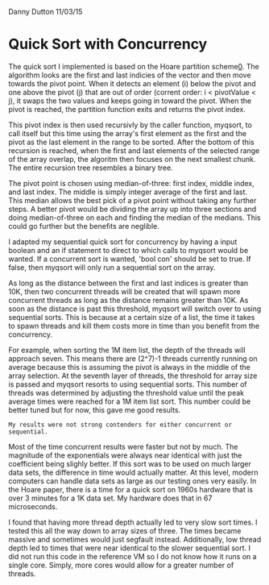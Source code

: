 Danny Dutton
11/03/15

# Quick Sort with Concurrency #

The quick sort I implemented is based on the Hoare partition scheme[0]. 
The algorithm looks are the first and last indicies of the vector and then 
move towards the pivot point. When it detects an element (i) below the pivot 
and one above the pivot (j) that are out of order (corrent order: i < 
pivotValue < j), it swaps the two values and keeps going in toward the pivot. 
When the pivot is reached, the partition function exits and returns the pivot 
index.

This pivot index is then used recursivly by the caller function, myqsort, 
to call itself but this time using the array's first element as the first and 
the pivot as the last element in the range to be sorted. After the bottom of 
this recursion is reached, when the first and last elements of the selected 
range of the array overlap, the algoritm then focuses on the next smallest 
chunk. The entire recursion tree resembles a binary tree.

The pivot point is chosen using median-of-three: first index, middle 
index, and last index. The middle is simply integer average of the first and 
last. This median allows the best pick of a pivot point without taking any 
further steps. A better pivot would be dividing the array up into three 
sections and doing median-of-three on each and finding the median of the 
medians. This could go further but the benefits are neglible.

I adapted my sequential quick sort for concurrency by having a input 
boolean and an if statement to direct to which calls to myqsort would be 
wanted. If a concurrent sort is wanted, 'bool con' should be set to true. If 
false, then myqsort will only run a sequential sort on the array.

As long as the distance between the first and last indices is greater than 
10K, then two concurrent threads will be created that will spawn more 
concurrent threads as long as the distance remains greater than 10K. As soon 
as the distance is past this threshold, myqsort will switch over to using 
sequential sorts. This is because at a certain size of a list, the time it 
takes to spawn threads and kill them costs more in time than you benefit from 
the concurrency.

For example, when sorting the 1M item list, the depth of the threads will 
approach seven. This means there are (2^7)-1 threads currently running on 
average because this is assuming the pivot is always in the middle of the 
array selection. At the seventh layer of threads, the threshold for array size 
is passed and myqsort resorts to using sequential sorts. This number of 
threads was determined by adjusting the threshold value until the peak average 
times were reached for a 1M item list sort. This number could be better tuned 
but for now, this gave me good results.

	My results were not strong contenders for either concurrent or sequential. 
Most of the time concurrent results were faster but not by much. The magnitude 
of the exponentials were always near identical with just the coefficient being 
slighly better. If this sort was to be used on much larger data sets, the 
difference in time would actually matter. At this level, modern computers can 
handle data sets as large as our testing ones very easily. In the Hoare paper, 
there is a time for a quick sort on 1960s hardware that is over 3 minutes for 
a 1K data set. My hardware does that in 67 microseconds.

I found that having more thread depth actually led to very slow sort times. I tested this all the way down to array sizes of three. The times became massive and sometimes would just segfault instead. Additionally, low thread depth led to times that were near identical to the slower sequential sort. I did not run this code in the reference VM so I do not know how it runs on a single core. Simply, more cores would allow for a greater number of threads.

[0]: http://comjnl.oxfordjournals.org/content/5/1/10